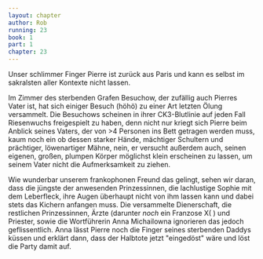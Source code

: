 ```yaml
---
layout: chapter
author: Rob
running: 23
book: 1
part: 1
chapter: 23
---
```

Unser schlimmer Finger Pierre ist zurück aus Paris und kann es selbst im sakralsten aller Kontexte nicht lassen.

Im Zimmer des sterbenden Grafen Besuchow, der zufällig auch Pierres Vater ist, hat sich einiger Besuch (höhö) zu einer Art letzten Ölung versammelt. Die Besuchows scheinen in ihrer CK3-Blutlinie auf jeden Fall Riesenwuchs freigespielt zu haben, denn nicht nur kriegt sich Pierre beim Anblick seines Vaters, der von >4 Personen ins Bett getragen werden muss, kaum noch ein ob dessen starker Hände, mächtiger Schultern und prächtiger, löwenartiger Mähne, nein, er versucht außerdem auch, seinen eigenen, großen, plumpen Körper möglichst klein erscheinen zu lassen, um seinem Vater nicht die Aufmerksamkeit zu ziehen.

Wie wunderbar unserem frankophonen Freund das gelingt, sehen wir daran, dass die jüngste der anwesenden Prinzessinnen, die lachlustige Sophie mit dem Leberfleck, ihre Augen überhaupt nicht von ihm lassen kann und dabei stets das Kichern anfangen muss. Die versammelte Dienerschaft, die restlichen Prinzessinnen, Ärzte (darunter *noch* ein Franzose X( ) und Priester, sowie die Wortführerin Anna Michailowna ignorieren das jedoch geflissentlich. Anna lässt Pierre noch die Finger seines sterbenden Daddys küssen und erklärt dann, dass der Halbtote jetzt "eingedöst" wäre und löst die Party damit auf. 